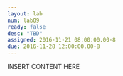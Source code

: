 ```yaml
---
layout: lab
num: lab09
ready: false
desc: "TBD"
assigned: 2016-11-21 08:00:00.00-8
due: 2016-11-28 12:00:00.00-8
---
```


INSERT CONTENT HERE

